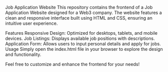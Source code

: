 Job Application Website
This repository contains the frontend of a Job Application Website designed for a Web3 company. The website features a clean and responsive interface built using HTML and CSS, ensuring an intuitive user experience.

Features
Responsive Design: Optimized for desktops, tablets, and mobile devices.
Job Listings: Displays available job positions with descriptions.
Application Form: Allows users to input personal details and apply for jobs.
Usage
Simply open the index.html file in your browser to explore the design and functionality.

Feel free to customize and enhance the frontend for your needs!
